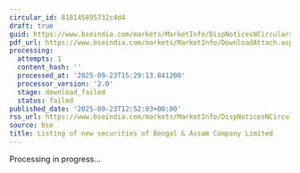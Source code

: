 ```yaml
---
circular_id: 818145895732c4d4
draft: true
guid: https://www.bseindia.com/markets/MarketInfo/DispNoticesNCirculars.aspx?Noticeid={B6AB9FD0-37CB-4504-AC96-27F81BF2DD85}&noticeno=20250923-57&dt=09/23/2025&icount=57&totcount=78&flag=0
pdf_url: https://www.bseindia.com/markets/MarketInfo/DownloadAttach.aspx?id=20250923-57&attachedId=
processing:
  attempts: 1
  content_hash: ''
  processed_at: '2025-09-23T15:29:13.841200'
  processor_version: '2.0'
  stage: download_failed
  status: failed
published_date: '2025-09-23T12:52:03+00:00'
rss_url: https://www.bseindia.com/markets/MarketInfo/DispNoticesNCirculars.aspx?Noticeid={B6AB9FD0-37CB-4504-AC96-27F81BF2DD85}&noticeno=20250923-57&dt=09/23/2025&icount=57&totcount=78&flag=0
source: bse
title: Listing of new securities of Bengal & Assam Company Limited
---
```


Processing in progress...